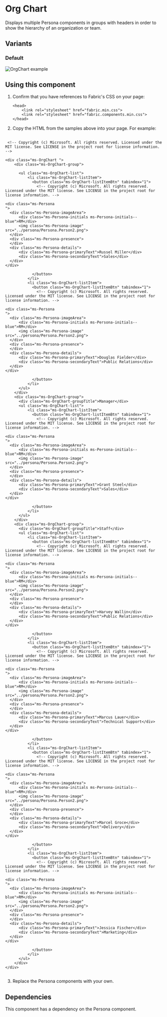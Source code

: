 # Org Chart
Displays multiple Persona components in groups with headers in order to show the hierarchy of an organization or team.

## Variants

### Default



![OrgChart example](https://raw.githubusercontent.com/OfficeDev/office-ui-fabric-js/master/ghdocs/component_images/OrgChart-default.png)


## Using this component
1. Confirm that you have references to Fabric's CSS on your page:
    ```
    <head>
        <link rel="stylesheet" href="fabric.min.css">
        <link rel="stylesheet" href="fabric.components.min.css">
    </head>
    ```
2. Copy the HTML from the samples above into your page. For example:

<pre>
    <code>
 &lt;!-- Copyright (c) Microsoft. All rights reserved. Licensed under the MIT license. See LICENSE in the project root for license information. --&gt;

&lt;div class&#x3D;&quot;ms-OrgChart &quot;&gt;
    &lt;div class&#x3D;&quot;ms-OrgChart-group&quot;&gt;
      
      &lt;ul class&#x3D;&quot;ms-OrgChart-list&quot;&gt;
          &lt;li class&#x3D;&quot;ms-OrgChart-listItem&quot;&gt;
            &lt;button class&#x3D;&quot;ms-OrgChart-listItemBtn&quot; tabindex&#x3D;&quot;1&quot;&gt;
              &lt;!-- Copyright (c) Microsoft. All rights reserved. Licensed under the MIT license. See LICENSE in the project root for license information. --&gt;

&lt;div class&#x3D;&quot;ms-Persona
&quot;&gt;
  &lt;div class&#x3D;&quot;ms-Persona-imageArea&quot;&gt;
      &lt;div class&#x3D;&quot;ms-Persona-initials ms-Persona-initials--blue&quot;&gt;RM&lt;/div&gt;
      &lt;img class&#x3D;&quot;ms-Persona-image&quot; src&#x3D;&quot;../persona/Persona.Person2.png&quot;&gt;
  &lt;/div&gt;
  &lt;div class&#x3D;&quot;ms-Persona-presence&quot;&gt;
  &lt;/div&gt;
  &lt;div class&#x3D;&quot;ms-Persona-details&quot;&gt;
      &lt;div class&#x3D;&quot;ms-Persona-primaryText&quot;&gt;Russel Miller&lt;/div&gt;
      &lt;div class&#x3D;&quot;ms-Persona-secondaryText&quot;&gt;Sales&lt;/div&gt;
  &lt;/div&gt;
&lt;/div&gt;

            &lt;/button&gt;
          &lt;/li&gt;
          &lt;li class&#x3D;&quot;ms-OrgChart-listItem&quot;&gt;
            &lt;button class&#x3D;&quot;ms-OrgChart-listItemBtn&quot; tabindex&#x3D;&quot;1&quot;&gt;
              &lt;!-- Copyright (c) Microsoft. All rights reserved. Licensed under the MIT license. See LICENSE in the project root for license information. --&gt;

&lt;div class&#x3D;&quot;ms-Persona
&quot;&gt;
  &lt;div class&#x3D;&quot;ms-Persona-imageArea&quot;&gt;
      &lt;div class&#x3D;&quot;ms-Persona-initials ms-Persona-initials--blue&quot;&gt;RM&lt;/div&gt;
      &lt;img class&#x3D;&quot;ms-Persona-image&quot; src&#x3D;&quot;../persona/Persona.Person2.png&quot;&gt;
  &lt;/div&gt;
  &lt;div class&#x3D;&quot;ms-Persona-presence&quot;&gt;
  &lt;/div&gt;
  &lt;div class&#x3D;&quot;ms-Persona-details&quot;&gt;
      &lt;div class&#x3D;&quot;ms-Persona-primaryText&quot;&gt;Douglas Fielder&lt;/div&gt;
      &lt;div class&#x3D;&quot;ms-Persona-secondaryText&quot;&gt;Public Relations&lt;/div&gt;
  &lt;/div&gt;
&lt;/div&gt;

            &lt;/button&gt;
          &lt;/li&gt;
      &lt;/ul&gt;
    &lt;/div&gt;
    &lt;div class&#x3D;&quot;ms-OrgChart-group&quot;&gt;
      &lt;div class&#x3D;&quot;ms-OrgChart-groupTitle&quot;&gt;Manager&lt;/div&gt;
      &lt;ul class&#x3D;&quot;ms-OrgChart-list&quot;&gt;
          &lt;li class&#x3D;&quot;ms-OrgChart-listItem&quot;&gt;
            &lt;button class&#x3D;&quot;ms-OrgChart-listItemBtn&quot; tabindex&#x3D;&quot;1&quot;&gt;
              &lt;!-- Copyright (c) Microsoft. All rights reserved. Licensed under the MIT license. See LICENSE in the project root for license information. --&gt;

&lt;div class&#x3D;&quot;ms-Persona
&quot;&gt;
  &lt;div class&#x3D;&quot;ms-Persona-imageArea&quot;&gt;
      &lt;div class&#x3D;&quot;ms-Persona-initials ms-Persona-initials--blue&quot;&gt;RM&lt;/div&gt;
      &lt;img class&#x3D;&quot;ms-Persona-image&quot; src&#x3D;&quot;../persona/Persona.Person2.png&quot;&gt;
  &lt;/div&gt;
  &lt;div class&#x3D;&quot;ms-Persona-presence&quot;&gt;
  &lt;/div&gt;
  &lt;div class&#x3D;&quot;ms-Persona-details&quot;&gt;
      &lt;div class&#x3D;&quot;ms-Persona-primaryText&quot;&gt;Grant Steel&lt;/div&gt;
      &lt;div class&#x3D;&quot;ms-Persona-secondaryText&quot;&gt;Sales&lt;/div&gt;
  &lt;/div&gt;
&lt;/div&gt;

            &lt;/button&gt;
          &lt;/li&gt;
      &lt;/ul&gt;
    &lt;/div&gt;
    &lt;div class&#x3D;&quot;ms-OrgChart-group&quot;&gt;
      &lt;div class&#x3D;&quot;ms-OrgChart-groupTitle&quot;&gt;Staff&lt;/div&gt;
      &lt;ul class&#x3D;&quot;ms-OrgChart-list&quot;&gt;
          &lt;li class&#x3D;&quot;ms-OrgChart-listItem&quot;&gt;
            &lt;button class&#x3D;&quot;ms-OrgChart-listItemBtn&quot; tabindex&#x3D;&quot;1&quot;&gt;
              &lt;!-- Copyright (c) Microsoft. All rights reserved. Licensed under the MIT license. See LICENSE in the project root for license information. --&gt;

&lt;div class&#x3D;&quot;ms-Persona
&quot;&gt;
  &lt;div class&#x3D;&quot;ms-Persona-imageArea&quot;&gt;
      &lt;div class&#x3D;&quot;ms-Persona-initials ms-Persona-initials--blue&quot;&gt;RM&lt;/div&gt;
      &lt;img class&#x3D;&quot;ms-Persona-image&quot; src&#x3D;&quot;../persona/Persona.Person2.png&quot;&gt;
  &lt;/div&gt;
  &lt;div class&#x3D;&quot;ms-Persona-presence&quot;&gt;
  &lt;/div&gt;
  &lt;div class&#x3D;&quot;ms-Persona-details&quot;&gt;
      &lt;div class&#x3D;&quot;ms-Persona-primaryText&quot;&gt;Harvey Wallin&lt;/div&gt;
      &lt;div class&#x3D;&quot;ms-Persona-secondaryText&quot;&gt;Public Relations&lt;/div&gt;
  &lt;/div&gt;
&lt;/div&gt;

            &lt;/button&gt;
          &lt;/li&gt;
          &lt;li class&#x3D;&quot;ms-OrgChart-listItem&quot;&gt;
            &lt;button class&#x3D;&quot;ms-OrgChart-listItemBtn&quot; tabindex&#x3D;&quot;1&quot;&gt;
              &lt;!-- Copyright (c) Microsoft. All rights reserved. Licensed under the MIT license. See LICENSE in the project root for license information. --&gt;

&lt;div class&#x3D;&quot;ms-Persona
&quot;&gt;
  &lt;div class&#x3D;&quot;ms-Persona-imageArea&quot;&gt;
      &lt;div class&#x3D;&quot;ms-Persona-initials ms-Persona-initials--blue&quot;&gt;RM&lt;/div&gt;
      &lt;img class&#x3D;&quot;ms-Persona-image&quot; src&#x3D;&quot;../persona/Persona.Person2.png&quot;&gt;
  &lt;/div&gt;
  &lt;div class&#x3D;&quot;ms-Persona-presence&quot;&gt;
  &lt;/div&gt;
  &lt;div class&#x3D;&quot;ms-Persona-details&quot;&gt;
      &lt;div class&#x3D;&quot;ms-Persona-primaryText&quot;&gt;Marcus Lauer&lt;/div&gt;
      &lt;div class&#x3D;&quot;ms-Persona-secondaryText&quot;&gt;Technical Support&lt;/div&gt;
  &lt;/div&gt;
&lt;/div&gt;

            &lt;/button&gt;
          &lt;/li&gt;
          &lt;li class&#x3D;&quot;ms-OrgChart-listItem&quot;&gt;
            &lt;button class&#x3D;&quot;ms-OrgChart-listItemBtn&quot; tabindex&#x3D;&quot;1&quot;&gt;
              &lt;!-- Copyright (c) Microsoft. All rights reserved. Licensed under the MIT license. See LICENSE in the project root for license information. --&gt;

&lt;div class&#x3D;&quot;ms-Persona
&quot;&gt;
  &lt;div class&#x3D;&quot;ms-Persona-imageArea&quot;&gt;
      &lt;div class&#x3D;&quot;ms-Persona-initials ms-Persona-initials--blue&quot;&gt;RM&lt;/div&gt;
      &lt;img class&#x3D;&quot;ms-Persona-image&quot; src&#x3D;&quot;../persona/Persona.Person2.png&quot;&gt;
  &lt;/div&gt;
  &lt;div class&#x3D;&quot;ms-Persona-presence&quot;&gt;
  &lt;/div&gt;
  &lt;div class&#x3D;&quot;ms-Persona-details&quot;&gt;
      &lt;div class&#x3D;&quot;ms-Persona-primaryText&quot;&gt;Marcel Groce&lt;/div&gt;
      &lt;div class&#x3D;&quot;ms-Persona-secondaryText&quot;&gt;Delivery&lt;/div&gt;
  &lt;/div&gt;
&lt;/div&gt;

            &lt;/button&gt;
          &lt;/li&gt;
          &lt;li class&#x3D;&quot;ms-OrgChart-listItem&quot;&gt;
            &lt;button class&#x3D;&quot;ms-OrgChart-listItemBtn&quot; tabindex&#x3D;&quot;1&quot;&gt;
              &lt;!-- Copyright (c) Microsoft. All rights reserved. Licensed under the MIT license. See LICENSE in the project root for license information. --&gt;

&lt;div class&#x3D;&quot;ms-Persona
&quot;&gt;
  &lt;div class&#x3D;&quot;ms-Persona-imageArea&quot;&gt;
      &lt;div class&#x3D;&quot;ms-Persona-initials ms-Persona-initials--blue&quot;&gt;RM&lt;/div&gt;
      &lt;img class&#x3D;&quot;ms-Persona-image&quot; src&#x3D;&quot;../persona/Persona.Person2.png&quot;&gt;
  &lt;/div&gt;
  &lt;div class&#x3D;&quot;ms-Persona-presence&quot;&gt;
  &lt;/div&gt;
  &lt;div class&#x3D;&quot;ms-Persona-details&quot;&gt;
      &lt;div class&#x3D;&quot;ms-Persona-primaryText&quot;&gt;Jessica Fischer&lt;/div&gt;
      &lt;div class&#x3D;&quot;ms-Persona-secondaryText&quot;&gt;Marketing&lt;/div&gt;
  &lt;/div&gt;
&lt;/div&gt;

            &lt;/button&gt;
          &lt;/li&gt;
      &lt;/ul&gt;
    &lt;/div&gt;
&lt;/div&gt;
    </code>
</pre>

3. Replace the Persona components with your own.

## Dependencies
This component has a dependency on the Persona component.


